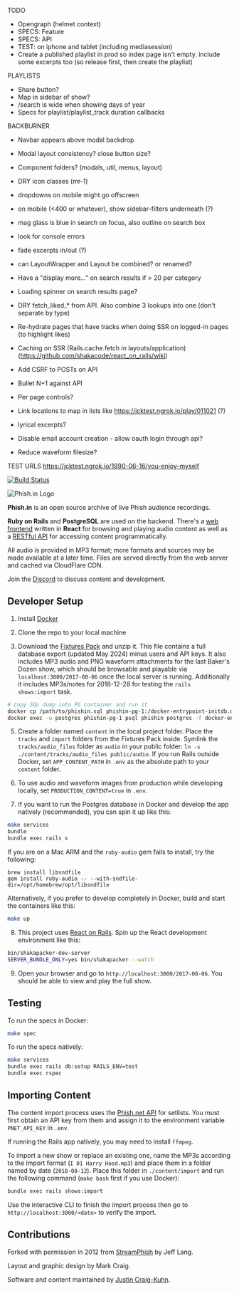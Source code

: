 TODO
 * Opengraph (helmet context)
 * SPECS: Feature
 * SPECS: API
 * TEST: on iphone and tablet (including mediasession)
 * Create a published playlist in prod so index page isn't empty. include some excerpts too (so release first, then create the playlist)

PLAYLISTS
 * Share button?
 * Map in sidebar of show?
 * /search is wide when showing days of year
 * Specs for playlist/playlist_track duration callbacks

 BACKBURNER
  * Navbar appears above modal backdrop
  * Modal layout consistency? close button size?
  * Component folders? (modals, util, menus, layout)
  * DRY icon classes (mr-1)
  * dropdowns on mobile might go offscreen
  * on mobile (<400 or whatever), show sidebar-filters underneath (?)
  * mag glass is blue in search on focus, also outline on search box
  * look for console errors
  * fade excerpts in/out (?)
  * can LayoutWrapper and Layout be combined? or renamed?

  * Have a "display more..." on search results if > 20 per category
  * Loading spinner on search results page?

  * DRY fetch_liked_* from API. Also combine 3 lookups into one (don't separate by type)

  * Re-hydrate pages that have tracks when doing SSR on logged-in pages (to highlight likes)
  * Caching on SSR (Rails.cache.fetch in layouts/application) (https://github.com/shakacode/react_on_rails/wiki)
  * Add CSRF to POSTs on API
  * Bullet N+1 against API
  * Per page controls?

  * Link locations to map in lists like https://jcktest.ngrok.io/play/011021 (?)
  * lyrical excerpts?
  * Disable email account creation - allow oauth login through api?

  * Reduce waveform filesize?


TEST URLS
https://jcktest.ngrok.io/1990-06-16/you-enjoy-myself


[![Build Status](https://app.travis-ci.com/jcraigk/phishin.svg?branch=main)](https://travis-ci.org/jcraigk/phishin)

![Phish.in Logo](https://i.imgur.com/Zmj586L.jpg)

**Phish.in** is an open source archive of live Phish audience recordings.

**Ruby on Rails** and **PostgreSQL** are used on the backend. There's a [web frontend](https://phish.in) written in **React** for browsing and playing audio content as well as a [RESTful API](https://phish.in/api-docs) for accessing content programmatically.

All audio is provided in MP3 format; more formats and sources may be made available at a later time. Files are served directly from the web server and cached via CloudFlare CDN.

Join the [Discord](https://discord.gg/KZWFsNN) to discuss content and development.


## Developer Setup

1. Install [Docker](https://www.docker.com/)

2. Clone the repo to your local machine

4. Download the [Fixtures Pack](https://www.dropbox.com/scl/fi/ysnbbsbpylm0ny9dygjbc/PhishinDevFixtures.zip?rlkey=bj5kuqvyppixe4cmw8sz30twz&st=qzw4hl4v&dl=0) and unzip it. This file contains a full database export (updated May 2024) minus users and API keys. It also includes MP3 audio and PNG waveform attachments for the last Baker's Dozen show, which should be browsable and playable via `localhost:3000/2017-08-06` once the local server is running. Additionally it includes MP3s/notes for 2018-12-28 for testing the `rails shows:import` task.

```bash
# Copy SQL dump into PG container and run it
docker cp /path/to/phishin.sql phishin-pg-1:/docker-entrypoint-initdb.d/dump.sql
docker exec -u postgres phishin-pg-1 psql phishin postgres -f docker-entrypoint-initdb.d/dump.sql
```

5. Create a folder named `content` in the local project folder. Place the `tracks` and `import` folders from the Fixtures Pack inside. Symlink the `tracks/audio_files` folder as `audio` in your public folder: `ln -s ./content/tracks/audio_files public/audio`. If you run Rails outside Docker, set `APP_CONTENT_PATH` in `.env` as the absolute path to your `content` folder.

6. To use audio and waveform images from production while developing locally, set `PRODUCTION_CONTENT=true` in `.env`.

7. If you want to run the Postgres database in Docker and develop the app natively (recommended), you can spin it up like this:

```bash
make services
bundle
bundle exec rails s
```

If you are on a Mac ARM and the `ruby-audio` gem fails to install, try the following:

```
brew install libsndfile
gem install ruby-audio -- --with-sndfile-dir=/opt/homebrew/opt/libsndfile
```

Alternatively, if you prefer to develop completely in Docker, build and start the containers like this:

```bash
make up
```

8. This project uses [React on Rails](https://github.com/shakacode/react_on_rails). Spin up the React development environment like this:

```bash
bin/shakapacker-dev-server
SERVER_BUNDLE_ONLY=yes bin/shakapacker --watch
```

9. Open your browser and go to `http://localhost:3000/2017-08-06`. You should be able to view and play the full show.


## Testing

To run the specs in Docker:

```bash
make spec
```

To run the specs natively:

```bash
make services
bundle exec rails db:setup RAILS_ENV=test
bundle exec rspec
```


## Importing Content

The content import process uses the [Phish.net API](https://docs.phish.net/) for setlists. You must first obtain an API key from them and assign it to the environment variable `PNET_API_KEY` in `.env`.

If running the Rails app natively, you may need to install `ffmpeg`.

To import a new show or replace an existing one, name the MP3s according to the import format (`I 01 Harry Hood.mp3`) and place them in a folder named by date (`2018-08-12`). Place this folder in `./content/import` and run the following command (`make bash` first if you use Docker):

```bash
bundle exec rails shows:import
```

Use the interactive CLI to finish the import process then go to `http://localhost:3000/<date>` to verify the import.


## Contributions

Forked with permission in 2012 from [StreamPhish](https://github.com/jeffplang/streamphish/) by Jeff Lang.

Layout and graphic design by Mark Craig.

Software and content maintained by [Justin Craig-Kuhn](https://github.com/jcraigk).

